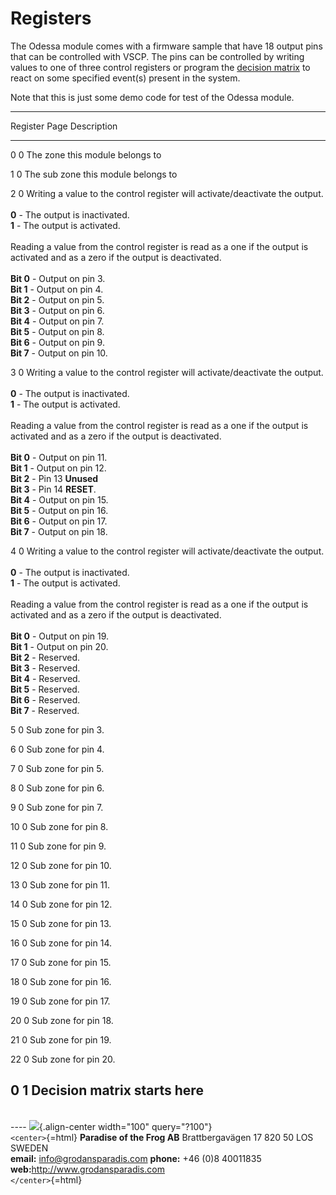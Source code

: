 # Registers

The Odessa module comes with a firmware sample that have 18 output pins
that can be controlled with VSCP. The pins can be controlled by writing
values to one of three control registers or program the [decision
matrix](decisionmatrix) to react on some specified event(s) present in
the system.

Note that this is just some demo code for test of the Odessa module.

  ------------------------------------------------------------------------------------------------------------------------------------------------------
  Register   Page   Description
  ---------- ------ ------------------------------------------------------------------------------------------------------------------------------------
  0          0      The zone this module belongs to

  1          0      The sub zone this module belongs to

  2          0      Writing a value to the control register will activate/deactivate the output.\
                    \
                    **0** - The output is inactivated.\
                    **1** - The output is activated.\
                    \
                    Reading a value from the control register is read as a one if the output is activated and as a zero if the output is deactivated.\
                    \
                    **Bit 0** - Output on pin 3.\
                    **Bit 1** - Output on pin 4.\
                    **Bit 2** - Output on pin 5.\
                    **Bit 3** - Output on pin 6.\
                    **Bit 4** - Output on pin 7.\
                    **Bit 5** - Output on pin 8.\
                    **Bit 6** - Output on pin 9.\
                    **Bit 7** - Output on pin 10.

  3          0      Writing a value to the control register will activate/deactivate the output.\
                    \
                    **0** - The output is inactivated.\
                    **1** - The output is activated.\
                    \
                    Reading a value from the control register is read as a one if the output is activated and as a zero if the output is deactivated.\
                    \
                    **Bit 0** - Output on pin 11.\
                    **Bit 1** - Output on pin 12.\
                    **Bit 2** - Pin 13 **Unused**\
                    **Bit 3** - Pin 14 **RESET**.\
                    **Bit 4** - Output on pin 15.\
                    **Bit 5** - Output on pin 16.\
                    **Bit 6** - Output on pin 17.\
                    **Bit 7** - Output on pin 18.

  4          0      Writing a value to the control register will activate/deactivate the output.\
                    \
                    **0** - The output is inactivated.\
                    **1** - The output is activated.\
                    \
                    Reading a value from the control register is read as a one if the output is activated and as a zero if the output is deactivated.\
                    \
                    **Bit 0** - Output on pin 19.\
                    **Bit 1** - Output on pin 20.\
                    **Bit 2** - Reserved.\
                    **Bit 3** - Reserved.\
                    **Bit 4** - Reserved.\
                    **Bit 5** - Reserved.\
                    **Bit 6** - Reserved.\
                    **Bit 7** - Reserved.

  5          0      Sub zone for pin 3.

  6          0      Sub zone for pin 4.

  7          0      Sub zone for pin 5.

  8          0      Sub zone for pin 6.

  9          0      Sub zone for pin 7.

  10         0      Sub zone for pin 8.

  11         0      Sub zone for pin 9.

  12         0      Sub zone for pin 10.

  13         0      Sub zone for pin 11.

  14         0      Sub zone for pin 12.

  15         0      Sub zone for pin 13.

  16         0      Sub zone for pin 14.

  17         0      Sub zone for pin 15.

  18         0      Sub zone for pin 16.

  19         0      Sub zone for pin 17.

  20         0      Sub zone for pin 18.

  21         0      Sub zone for pin 19.

  22         0      Sub zone for pin 20.

  0          1      Decision matrix starts here
  ------------------------------------------------------------------------------------------------------------------------------------------------------

\
\-\-\-- ![](/grodan_logo.png){.align-center width="100" query="?100"}\
`<center>`{=html} **Paradise of the Frog AB** Brattbergavägen 17 820 50
LOS SWEDEN\
**email:** [info@grodansparadis.com](info@grodansparadis.com) **phone:**
+46 (0)8 40011835\
**web:**<http://www.grodansparadis.com>\
`</center>`{=html}
